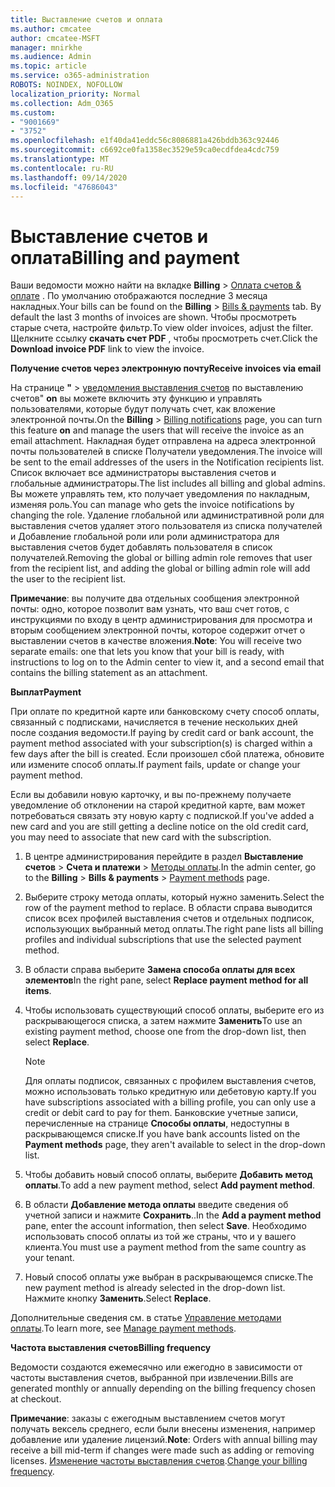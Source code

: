 ```yaml
---
title: Выставление счетов и оплата
ms.author: cmcatee
author: cmcatee-MSFT
manager: mnirkhe
ms.audience: Admin
ms.topic: article
ms.service: o365-administration
ROBOTS: NOINDEX, NOFOLLOW
localization_priority: Normal
ms.collection: Adm_O365
ms.custom:
- "9001669"
- "3752"
ms.openlocfilehash: e1f40da41eddc56c8086881a426bddb363c92446
ms.sourcegitcommit: c6692ce0fa1358ec3529e59ca0ecdfdea4cdc759
ms.translationtype: MT
ms.contentlocale: ru-RU
ms.lasthandoff: 09/14/2020
ms.locfileid: "47686043"
---
```

# <a name="billing-and-payment"></a><span data-ttu-id="4a1ab-102">Выставление счетов и оплата</span><span class="sxs-lookup"><span data-stu-id="4a1ab-102">Billing and payment</span></span>

<span data-ttu-id="4a1ab-103">Ваши ведомости можно найти на вкладке **Billing**  >  [Оплата счетов & оплате](https://go.microsoft.com/fwlink/p/?linkid=848039) .  По умолчанию отображаются последние 3 месяца накладных.</span><span class="sxs-lookup"><span data-stu-id="4a1ab-103">Your bills can be found on the **Billing** > [Bills & payments](https://go.microsoft.com/fwlink/p/?linkid=848039) tab.  By default the last 3 months of invoices are shown.</span></span>  <span data-ttu-id="4a1ab-104">Чтобы просмотреть старые счета, настройте фильтр.</span><span class="sxs-lookup"><span data-stu-id="4a1ab-104">To view older invoices, adjust the filter.</span></span>  <span data-ttu-id="4a1ab-105">Щелкните ссылку **скачать счет PDF** , чтобы просмотреть счет.</span><span class="sxs-lookup"><span data-stu-id="4a1ab-105">Click the **Download invoice PDF** link to view the invoice.</span></span>

<span data-ttu-id="4a1ab-106">**Получение счетов через электронную почту**</span><span class="sxs-lookup"><span data-stu-id="4a1ab-106">**Receive invoices via email**</span></span>

<span data-ttu-id="4a1ab-107">На странице **"**  >  [уведомления выставления счетов](https://go.microsoft.com/fwlink/p/?linkid=853212) по выставлению счетов" **on** вы можете включить эту функцию и управлять пользователями, которые будут получать счет, как вложение электронной почты.</span><span class="sxs-lookup"><span data-stu-id="4a1ab-107">On the **Billing** > [Billing notifications](https://go.microsoft.com/fwlink/p/?linkid=853212) page, you can turn this feature **on** and manage the users that will receive the invoice as an email attachment.</span></span> <span data-ttu-id="4a1ab-108">Накладная будет отправлена на адреса электронной почты пользователей в списке Получатели уведомления.</span><span class="sxs-lookup"><span data-stu-id="4a1ab-108">The invoice will be sent to the email addresses of the users in the Notification recipients list.</span></span> <span data-ttu-id="4a1ab-109">Список включает все администраторы выставления счетов и глобальные администраторы.</span><span class="sxs-lookup"><span data-stu-id="4a1ab-109">The list includes all billing and global admins.</span></span>  <span data-ttu-id="4a1ab-110">Вы можете управлять тем, кто получает уведомления по накладным, изменяя роль.</span><span class="sxs-lookup"><span data-stu-id="4a1ab-110">You can manage who gets the invoice notifications by changing the role.</span></span>  <span data-ttu-id="4a1ab-111">Удаление глобальной или административной роли для выставления счетов удаляет этого пользователя из списка получателей и Добавление глобальной роли или роли администратора для выставления счетов будет добавлять пользователя в список получателей.</span><span class="sxs-lookup"><span data-stu-id="4a1ab-111">Removing the global or billing admin role removes that user from the recipient list, and adding the global or billing admin role will add the user to the recipient list.</span></span>

<span data-ttu-id="4a1ab-112">**Примечание**: вы получите два отдельных сообщения электронной почты: одно, которое позволит вам узнать, что ваш счет готов, с инструкциями по входу в центр администрирования для просмотра и вторым сообщением электронной почты, которое содержит отчет о выставлении счетов в качестве вложения.</span><span class="sxs-lookup"><span data-stu-id="4a1ab-112">**Note**: You will receive two separate emails: one that lets you know that your bill is ready, with instructions to log on to the Admin center to view it, and a second email that contains the billing statement as an attachment.</span></span>

<span data-ttu-id="4a1ab-113">**Выплат**</span><span class="sxs-lookup"><span data-stu-id="4a1ab-113">**Payment**</span></span>

<span data-ttu-id="4a1ab-114">При оплате по кредитной карте или банковскому счету способ оплаты, связанный с подписками, начисляется в течение нескольких дней после создания ведомости.</span><span class="sxs-lookup"><span data-stu-id="4a1ab-114">If paying by credit card or bank account, the payment method associated with your subscription(s) is charged within a few days after the bill is created.</span></span> <span data-ttu-id="4a1ab-115">Если произошел сбой платежа, обновите или измените способ оплаты.</span><span class="sxs-lookup"><span data-stu-id="4a1ab-115">If payment fails, update or change your payment method.</span></span>

<span data-ttu-id="4a1ab-116">Если вы добавили новую карточку, и вы по-прежнему получаете уведомление об отклонении на старой кредитной карте, вам может потребоваться связать эту новую карту с подпиской.</span><span class="sxs-lookup"><span data-stu-id="4a1ab-116">If you've added a new card and you are still getting a decline notice on the old credit card, you may need to associate that new card with the subscription.</span></span>

1. <span data-ttu-id="4a1ab-117">В центре администрирования перейдите в раздел **Выставление счетов** > **Счета и платежи** > [Методы оплаты](https://go.microsoft.com/fwlink/p/?linkid=2018806).</span><span class="sxs-lookup"><span data-stu-id="4a1ab-117">In the admin center, go to the **Billing** > **Bills & payments** > [Payment methods](https://go.microsoft.com/fwlink/p/?linkid=2018806) page.</span></span>

2. <span data-ttu-id="4a1ab-118">Выберите строку метода оплаты, который нужно заменить.</span><span class="sxs-lookup"><span data-stu-id="4a1ab-118">Select the row of the payment method to replace.</span></span> <span data-ttu-id="4a1ab-119">В области справа выводится список всех профилей выставления счетов и отдельных подписок, использующих выбранный метод оплаты.</span><span class="sxs-lookup"><span data-stu-id="4a1ab-119">The right pane lists all billing profiles and individual subscriptions that use the selected payment method.</span></span>

3. <span data-ttu-id="4a1ab-120">В области справа выберите **Замена способа оплаты для всех элементов**</span><span class="sxs-lookup"><span data-stu-id="4a1ab-120">In the right pane, select **Replace payment method for all items**.</span></span>

4. <span data-ttu-id="4a1ab-121">Чтобы использовать существующий способ оплаты, выберите его из раскрывающегося списка, а затем нажмите **Заменить**</span><span class="sxs-lookup"><span data-stu-id="4a1ab-121">To use an existing payment method, choose one from the drop-down list, then select **Replace**.</span></span>

    > [!NOTE]
    > <span data-ttu-id="4a1ab-122">Для оплаты подписок, связанных с профилем выставления счетов, можно использовать только кредитную или дебетовую карту.</span><span class="sxs-lookup"><span data-stu-id="4a1ab-122">If you have subscriptions associated with a billing profile, you can only use a credit or debit card to pay for them.</span></span> <span data-ttu-id="4a1ab-123">Банковские учетные записи, перечисленные на странице **Способы оплаты**, недоступны в раскрывающемся списке.</span><span class="sxs-lookup"><span data-stu-id="4a1ab-123">If you have bank accounts listed on the **Payment methods** page, they aren't available to select in the drop-down list.</span></span>

5. <span data-ttu-id="4a1ab-124">Чтобы добавить новый способ оплаты, выберите **Добавить метод оплаты**.</span><span class="sxs-lookup"><span data-stu-id="4a1ab-124">To add a new payment method, select **Add payment method**.</span></span>

6. <span data-ttu-id="4a1ab-125">В области **Добавление метода оплаты** введите сведения об учетной записи и нажмите **Сохранить**..</span><span class="sxs-lookup"><span data-stu-id="4a1ab-125">In the **Add a payment method** pane, enter the account information, then select **Save**.</span></span> <span data-ttu-id="4a1ab-126">Необходимо использовать способ оплаты из той же страны, что и у вашего клиента.</span><span class="sxs-lookup"><span data-stu-id="4a1ab-126">You must use a payment method from the same country as your tenant.</span></span>

7. <span data-ttu-id="4a1ab-127">Новый способ оплаты уже выбран в раскрывающемся списке.</span><span class="sxs-lookup"><span data-stu-id="4a1ab-127">The new payment method is already selected in the drop-down list.</span></span> <span data-ttu-id="4a1ab-128">Нажмите кнопку **Заменить**.</span><span class="sxs-lookup"><span data-stu-id="4a1ab-128">Select **Replace**.</span></span>

<span data-ttu-id="4a1ab-129">Дополнительные сведения см. в статье [Управление методами оплаты](https://docs.microsoft.com/microsoft-365/commerce/billing-and-payments/manage-payment-methods).</span><span class="sxs-lookup"><span data-stu-id="4a1ab-129">To learn more, see [Manage payment methods](https://docs.microsoft.com/microsoft-365/commerce/billing-and-payments/manage-payment-methods).</span></span>

<span data-ttu-id="4a1ab-130">**Частота выставления счетов**</span><span class="sxs-lookup"><span data-stu-id="4a1ab-130">**Billing frequency**</span></span>

<span data-ttu-id="4a1ab-131">Ведомости создаются ежемесячно или ежегодно в зависимости от частоты выставления счетов, выбранной при извлечении.</span><span class="sxs-lookup"><span data-stu-id="4a1ab-131">Bills are generated monthly or annually depending on the billing frequency chosen at checkout.</span></span>  

<span data-ttu-id="4a1ab-132">**Примечание**: заказы с ежегодным выставлением счетов могут получать вексель среднего, если были внесены изменения, например добавление или удаление лицензий.</span><span class="sxs-lookup"><span data-stu-id="4a1ab-132">**Note**: Orders with annual billing may receive a bill mid-term if changes were made such as adding or removing licenses.</span></span> <span data-ttu-id="4a1ab-133">[Изменение частоты выставления счетов](https://docs.microsoft.com/microsoft-365/commerce/billing-and-payments/change-payment-frequency).</span><span class="sxs-lookup"><span data-stu-id="4a1ab-133">[Change your billing frequency](https://docs.microsoft.com/microsoft-365/commerce/billing-and-payments/change-payment-frequency).</span></span>

